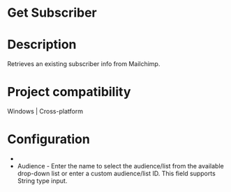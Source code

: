 ﻿# Get Subscriber

# Description

Retrieves an existing subscriber info from Mailchimp.

# Project compatibility

Windows | Cross-platform

# Configuration

* 
* Audience - Enter the name to select the audience/list from the available drop-down list or enter a custom audience/list ID. This field supports String type input.

